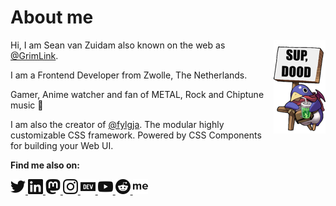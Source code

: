 # About me

<img src="https://github.com/grimlink/grimlink/raw/main/assets/sup-dood.png" alt="" align="right">

Hi, I am Sean van Zuidam also known on the web as [@GrimLink](https://twitter.com/GrimLink).

I am a Frontend Developer from Zwolle, The Netherlands.

Gamer, Anime watcher and fan of METAL, Rock and Chiptune music 🤘

I am also the creator of [@fylgja](https://github.com/fylgja).
The modular highly customizable CSS framework. Powered by CSS Components for building your Web UI.

**Find me also on:**

<a rel="me" href="https://twitter.com/grimlink">
  <picture>
    <source media="(prefers-color-scheme: dark)" srcset="./assets/socials/dark/twitter.svg">
    <img src="./assets/socials/light/twitter.svg" width="24" height="24" alt="Follow me on Twitter">
  </picture>
</a>

<a rel="me" href="https://www.linkedin.com/in/seanvanzuidam">
  <picture>
    <source media="(prefers-color-scheme: dark)" srcset="./assets/socials/dark/linkedin.svg">
    <img src="./assets/socials/light/linkedin.svg" width="24" height="24" alt="Follow me on LinkedIn">
  </picture>
</a>

<a rel="me" href="https://mastodon.social/@GrimLink">
  <picture>
    <source media="(prefers-color-scheme: dark)" srcset="./assets/socials/dark/mastodon.svg">
    <img src="./assets/socials/light/mastodon.svg" width="24" height="24" alt="Follow me on Mastodon">
  </picture>
</a>

<a rel="me" href="https://instagram.com/seangrimlink">
  <picture>
    <source media="(prefers-color-scheme: dark)" srcset="./assets/socials/dark/instagram.svg">
    <img src="./assets/socials/light/instagram.svg" width="24" height="24" alt="Follow me on Instagram">
  </picture>
</a>

<a rel="me" href="https://dev.to/grimlink">
  <picture>
    <source media="(prefers-color-scheme: dark)" srcset="./assets/socials/dark/devto.svg">
    <img src="./assets/socials/light/devto.svg" width="24" height="24" alt="Follow me on Dev.to">
  </picture>
</a>

<a rel="me" href="https://www.youtube.com/@SeanGrimLink">
  <picture>
    <source media="(prefers-color-scheme: dark)" srcset="./assets/socials/dark/youtube.svg">
    <img src="./assets/socials/light/youtube.svg" width="24" height="24" alt="Follow me on Youtube">
  </picture>
</a>

<a rel="me" href="https://www.reddit.com/user/GrimLink">
  <picture>
    <source media="(prefers-color-scheme: dark)" srcset="./assets/socials/dark/reddit.svg">
    <img src="./assets/socials/light/reddit.svg" width="24" height="24" alt="Follow me on Reddit">
  </picture>
</a>

<a rel="me" href="https://about.me/grimlink">
  <picture>
    <source media="(prefers-color-scheme: dark)" srcset="./assets/socials/dark/aboutme.svg">
    <img src="./assets/socials/light/aboutme.svg" width="24" height="24" alt="Check me out on my about.me">
  </picture>
</a>